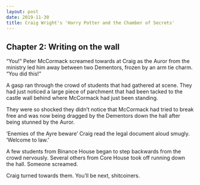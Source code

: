 ```yaml
---
layout: post
date: 2019-11-30
title: Craig Wright's 'Harry Potter and the Chamber of Secrets'
---
```


## Chapter 2: Writing on the wall

“You!” Peter McCormack screamed towards at Craig as the Auror from the ministry led him away between two Dementors, frozen by an arm tie charm. “You did this!”

A gasp ran through the crowd of students that had gathered at scene. They had just noticed a large piece of parchment that had been tacked to the castle wall behind where McCormack had just been standing. 

They were so shocked they didn’t notice that McCormack had tried to break free and was now being dragged by the Dementors down the hall after being stunned by the Auror.

‘Enemies of the Ayre beware’ Craig read the legal document aloud smugly. ‘Welcome to law.’

A few students from Binance House began to step backwards from the crowd nervously. Several others from Core House took off running down the hall. Someone screamed.

Craig turned towards them. You’ll be next, shitcoiners.
